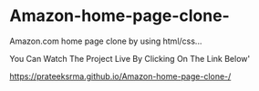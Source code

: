 # Amazon-home-page-clone-
Amazon.com  home page clone by using html/css...

You Can Watch The Project Live By Clicking On The Link Below'

https://prateeksrma.github.io/Amazon-home-page-clone-/
